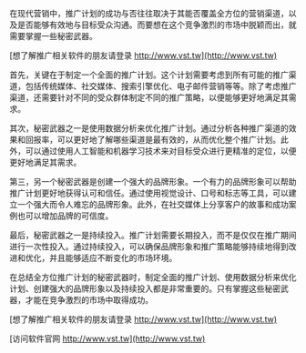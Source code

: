 在现代营销中，推广计划的成功与否往往取决于其能否覆盖全方位的营销渠道，以及是否能够有效地与目标受众沟通。而要想在这个竞争激烈的市场中脱颖而出，就需要掌握一些秘密武器。

[想了解推广相关软件的朋友请登录 http://www.vst.tw](http://www.vst.tw)

首先，关键在于制定一个全面的推广计划。这个计划需要考虑到所有可能的推广渠道，包括传统媒体、社交媒体、搜索引擎优化、电子邮件营销等等。除了考虑推广渠道，还需要针对不同的受众群体制定不同的推广策略，以便能够更好地满足其需求。

其次，秘密武器之一是使用数据分析来优化推广计划。通过分析各种推广渠道的效果和回报率，可以更好地了解哪些渠道是最有效的，从而优化整个推广计划。此外，可以通过使用人工智能和机器学习技术来对目标受众进行更精准的定位，以便更好地满足其需求。

第三，另一个秘密武器是创建一个强大的品牌形象。一个有力的品牌形象可以帮助推广计划更好地获得认可和信任。通过使用视觉设计、口号和标志等工具，可以建立一个强大而令人难忘的品牌形象。此外，在社交媒体上分享客户的故事和成功案例也可以增加品牌的可信度。

最后，秘密武器之一是持续投入。推广计划需要长期投入，而不是仅仅在推广期间进行一次性投入。通过持续投入，可以确保品牌形象和推广策略能够持续地得到改进和优化，并且能够适应不断变化的市场环境。

在总结全方位推广计划的秘密武器时，制定全面的推广计划、使用数据分析来优化计划、创建强大的品牌形象以及持续投入都是非常重要的。只有掌握这些秘密武器，才能在竞争激烈的市场中取得成功。

[想了解推广相关软件的朋友请登录 http://www.vst.tw](http://www.vst.tw)


[访问软件官网 http://www.vst.tw](http://www.vst.tw)
